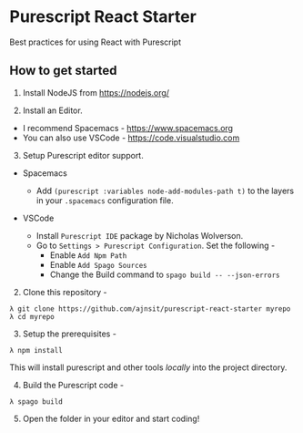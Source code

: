 # Purescript React Starter
Best practices for using React with Purescript

## How to get started

1. Install NodeJS from https://nodejs.org/

2. Install an Editor.

  - I recommend Spacemacs - https://www.spacemacs.org
  - You can also use VSCode - https://code.visualstudio.com
  
3. Setup Purescript editor support.

  - Spacemacs
    - Add `(purescript :variables node-add-modules-path t)` to the layers in your `.spacemacs` configuration file.
    
  - VSCode
    - Install `Purescript IDE` package by Nicholas Wolverson.
    - Go to `Settings > Purescript Configuration`. Set the following -
      - Enable `Add Npm Path`
      - Enable `Add Spago Sources`
      - Change the Build command to `spago build -- --json-errors`

2. Clone this repository -

```
λ git clone https://github.com/ajnsit/purescript-react-starter myrepo
λ cd myrepo
```

3. Setup the prerequisites -

```
λ npm install
```

This will install purescript and other tools *locally* into the project directory.

4. Build the Purescript code -

```
λ spago build
```

5. Open the folder in your editor and start coding!

